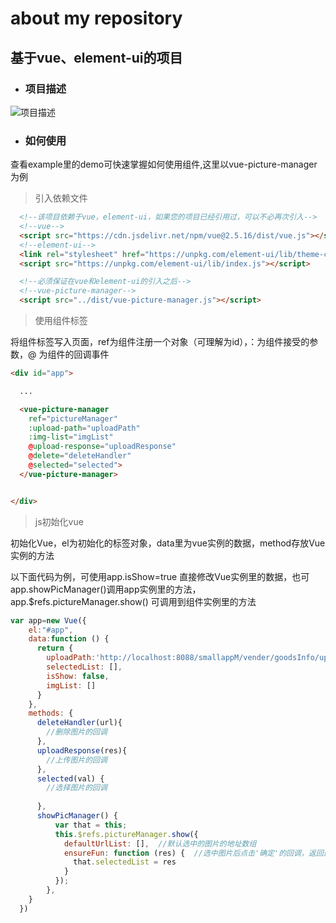 # about my repository

## 基于vue、element-ui的项目

- ### 项目描述

![项目描述](https://trubasa.github.io/doc/image/explain.png)

- ### 如何使用

查看example里的demo可快速掌握如何使用组件,这里以vue-picture-manager为例

> 引入依赖文件
```html
  <!--该项目依赖于vue，element-ui，如果您的项目已经引用过，可以不必再次引入-->
  <!--vue-->
  <script src="https://cdn.jsdelivr.net/npm/vue@2.5.16/dist/vue.js"></script>
  <!--element-ui-->
  <link rel="stylesheet" href="https://unpkg.com/element-ui/lib/theme-chalk/index.css">
  <script src="https://unpkg.com/element-ui/lib/index.js"></script>

  <!--必须保证在vue和element-ui的引入之后-->
  <!--vue-picture-manager-->
  <script src="../dist/vue-picture-manager.js"></script>
```
> 使用组件标签

将组件标签写入页面，ref为组件注册一个对象（可理解为id），：为组件接受的参数，@ 为组件的回调事件
```html
<div id="app">

  ...

  <vue-picture-manager
    ref="pictureManager"
    :upload-path="uploadPath"
    :img-list="imgList"
    @upload-response="uploadResponse"
    @delete="deleteHandler"
    @selected="selected">
  </vue-picture-manager>


</div>

```
> js初始化vue

初始化Vue，el为初始化的标签对象，data里为vue实例的数据，method存放Vue实例的方法

以下面代码为例，可使用app.isShow=true 直接修改Vue实例里的数据，也可app.showPicManager()调用app实例里的方法，
app.$refs.pictureManager.show() 可调用到组件实例里的方法
```javascript
var app=new Vue({
    el:"#app",
    data:function () {
      return {
        uploadPath:'http://localhost:8088/smallappM/vender/goodsInfo/uploadImg',
        selectedList: [],
        isShow: false,
        imgList: []
      }
    },
    methods: {
      deleteHandler(url){
        //删除图片的回调
      },
      uploadResponse(res){
        //上传图片的回调
      },
      selected(val) {
        //选择图片的回调
        
      },
      showPicManager() {
          var that = this;
          this.$refs.pictureManager.show({
            defaultUrlList: [],  //默认选中的图片的地址数组
            ensureFun: function (res) {  //选中图片后点击'确定'的回调，返回选中的图片数组
              that.selectedList = res
            }
          });
        },
    }
  })
```